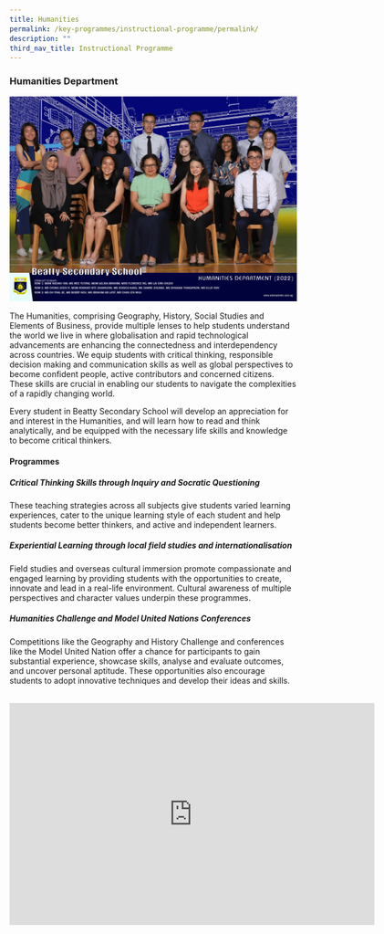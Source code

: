 ```yaml
---
title: Humanities
permalink: /key-programmes/instructional-programme/permalink/
description: ""
third_nav_title: Instructional Programme
---
```

### Humanities Department
![](/images/Our%20People/humanities-department-2.png)

The Humanities, comprising Geography, History, Social Studies and Elements of Business, provide multiple lenses to help students understand the world we live in where globalisation and rapid technological advancements are enhancing the connectedness and interdependency across countries. We equip students with critical thinking, responsible decision making and communication skills as well as global perspectives to become confident people, active contributors and concerned citizens. These skills are crucial in enabling our students to navigate the complexities of a rapidly changing world.

Every student in Beatty Secondary School will develop an appreciation for and interest in the Humanities, and will learn how to read and think analytically, and be equipped with the necessary life skills and knowledge to become critical thinkers.

#### **Programmes**

##### **Critical Thinking Skills through Inquiry and Socratic Questioning**

These teaching strategies across all subjects give students varied learning experiences, cater to the unique learning style of each student and help students become better thinkers, and active and independent learners.

##### **Experiential Learning through local field studies and internationalisation**

Field studies and overseas cultural immersion promote compassionate and engaged learning by providing students with the opportunities to create, innovate and lead in a real-life environment. Cultural awareness of multiple perspectives and character values underpin these programmes.

##### **Humanities Challenge and Model United Nations Conferences**

Competitions like the Geography and History Challenge and conferences like the Model United Nation offer a chance for participants to gain substantial experience, showcase skills, analyse and evaluate outcomes, and uncover personal aptitude. These opportunities also encourage students to adopt innovative techniques and develop their ideas and skills.
<br>
<br>

<div align="center"><iframe src="https://docs.google.com/presentation/d/e/2PACX-1vRA_Oh7BD838x7IJQaOkEsPVDJwJ066jCUMphj8A7yQkfNaxXzClfTXKiIOwc61GHm_YZ-EYjvQ4Ts8/embed?start=true&amp;loop=true&amp;delayms=3000" frameborder="0" width="640" height="389" allowfullscreen="true"></iframe></div>